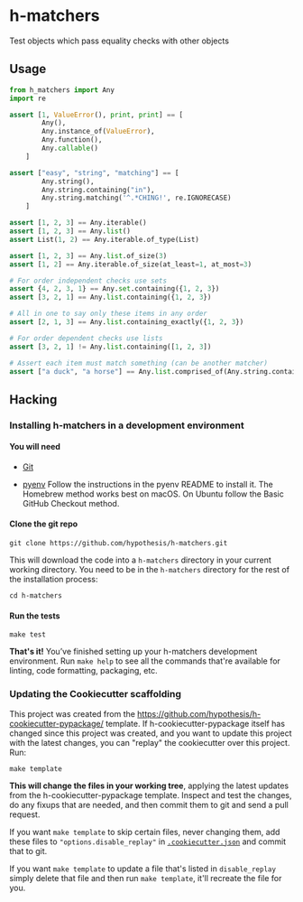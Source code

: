 # h-matchers

Test objects which pass equality checks with other objects

Usage
-----

```python
from h_matchers import Any
import re

assert [1, ValueError(), print, print] == [
        Any(),
        Any.instance_of(ValueError),
        Any.function(),
        Any.callable()
    ]

assert ["easy", "string", "matching"] == [
        Any.string(),
        Any.string.containing("in"),
        Any.string.matching('^.*CHING!', re.IGNORECASE)
    ]

assert [1, 2, 3] == Any.iterable()
assert [1, 2, 3] == Any.list()
assert List(1, 2) == Any.iterable.of_type(List)

assert [1, 2, 3] == Any.list.of_size(3)
assert [1, 2] == Any.iterable.of_size(at_least=1, at_most=3)

# For order independent checks use sets
assert {4, 2, 3, 1} == Any.set.containing({1, 2, 3})
assert [3, 2, 1] == Any.list.containing({1, 2, 3})

# All in one to say only these items in any order
assert [2, 1, 3] == Any.list.containing_exactly({1, 2, 3})

# For order dependent checks use lists
assert [3, 2, 1] != Any.list.containing([1, 2, 3])

# Assert each item must match something (can be another matcher)
assert ["a duck", "a horse"] == Any.list.comprised_of(Any.string.containing("a"))
```

Hacking
-------

### Installing h-matchers in a development environment

#### You will need

* [Git](https://git-scm.com/)

* [pyenv](https://github.com/pyenv/pyenv)
  Follow the instructions in the pyenv README to install it.
  The Homebrew method works best on macOS.
  On Ubuntu follow the Basic GitHub Checkout method.

#### Clone the git repo

```terminal
git clone https://github.com/hypothesis/h-matchers.git
```

This will download the code into a `h-matchers` directory
in your current working directory. You need to be in the
`h-matchers` directory for the rest of the installation
process:

```terminal
cd h-matchers
```

#### Run the tests

```terminal
make test
```

**That's it!** You’ve finished setting up your h-matchers
development environment. Run `make help` to see all the commands that're
available for linting, code formatting, packaging, etc.

### Updating the Cookiecutter scaffolding

This project was created from the
https://github.com/hypothesis/h-cookiecutter-pypackage/ template.
If h-cookiecutter-pypackage itself has changed since this project was created, and
you want to update this project with the latest changes, you can "replay" the
cookiecutter over this project. Run:

```terminal
make template
```

**This will change the files in your working tree**, applying the latest
updates from the h-cookiecutter-pypackage template. Inspect and test the
changes, do any fixups that are needed, and then commit them to git and send a
pull request.

If you want `make template` to skip certain files, never changing them, add
these files to `"options.disable_replay"` in
[`.cookiecutter.json`](.cookiecutter.json) and commit that to git.

If you want `make template` to update a file that's listed in `disable_replay`
simply delete that file and then run `make template`, it'll recreate the file
for you.
